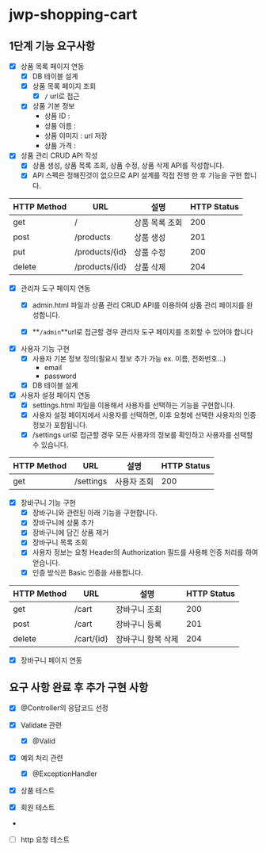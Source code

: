 # jwp-shopping-cart

## 1단계 기능 요구사항

- [x]  상품 목록 페이지 연동
    - [x] DB 테이블 설계
    - [x]  상품 목록 페이지 조회
        - [x]  **`/`** url로 접근
    - [x]  상품 기본 정보
        - 상품 ID :
        - 상품 이름 :
        - 상품 이미지 : url 저장
        - 상품 가격 :
- [x]  상품 관리 CRUD API 작성
    - [x]  상품 생성, 상품 목록 조회, 상품 수정, 상품 삭제 API를 작성합니다.
    - [x]  API 스펙은 정해진것이 없으므로 API 설계를 직접 진행 한 후 기능을 구현 합니다.

| HTTP Method | URL            | 설명       | HTTP Status |
|-------------|----------------|----------|-------------|
| get         | /              | 상품 목록 조회 | 200         |
| post        | /products      | 상품 생성    | 201         |
| put         | /products/{id} | 상품 수정    | 200         |
| delete      | /products/{id} | 상품 삭제    | 204         |

- [x]  관리자 도구 페이지 연동
    - [x]  admin.html 파일과 상품 관리 CRUD API를 이용하여 상품 관리 페이지를 완성합니다.
    - [x]  **`/admin`**url로 접근할 경우 관리자 도구 페이지를 조회할 수 있어야 합니다


- [x] 사용자 기능 구현
    - [x] 사용자 기본 정보 정의(필요시 정보 추가 가능 ex. 이름, 전화번호...)
        - email
        - password
    - [x] DB 테이블 설계
- [x] 사용자 설정 페이지 연동
    - [x] settings.html 파일을 이용해서 사용자를 선택하는 기능을 구현합니다.
    - [x] 사용자 설정 페이지에서 사용자를 선택하면, 이후 요청에 선택한 사용자의 인증 정보가 포함됩니다.
    - [x] /settings url로 접근할 경우 모든 사용자의 정보를 확인하고 사용자를 선택할 수 있습니다.

| HTTP Method | URL       | 설명     | HTTP Status |
|-------------|-----------|--------|-------------|
| get         | /settings | 사용자 조회 | 200         |

- [x] 장바구니 기능 구현
  - [x] 장바구니와 관련된 아래 기능을 구현합니다.
  - [x] 장바구니에 상품 추가
  - [x] 장바구니에 담긴 상품 제거
  - [x] 장바구니 목록 조회
  - [x] 사용자 정보는 요청 Header의 Authorization 필드를 사용해 인증 처리를 하여 얻습니다.
  - [x] 인증 방식은 Basic 인증을 사용합니다.

| HTTP Method | URL        | 설명         | HTTP Status |
|-------------|------------|------------|-------------|
| get         | /cart      | 장바구니 조회    | 200         |
| post        | /cart      | 장바구니 등록    | 201         |
| delete      | /cart/{id} | 장바구니 항목 삭제 | 204         |

- [x] 장바구니 페이지 연동

## 요구 사항 완료 후 추가 구현 사항

- [x]  @Controller의 응답코드 선정

- [x]  Validate 관련
    - [x]  @Valid

- [x]  예외 처리 관련
    - [x]  @ExceptionHandler

- [x]  상품 테스트

- [x] 회원 테스트
- 
- [ ] http 요청 테스트

